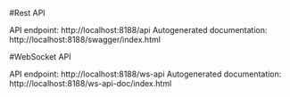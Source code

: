 #Rest API

API endpoint: http://localhost:8188/api
Autogenerated documentation: http://localhost:8188/swagger/index.html


#WebSocket API

API endpoint: http://localhost:8188/ws-api
Autogenerated documentation: http://localhost:8188/ws-api-doc/index.html

